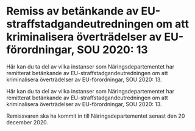 # Remiss av betänkande av EU-straffstadgandeutredningen om att kriminalisera överträdelser av EU-förordningar, SOU 2020: 13

Här kan du ta del av vilka instanser som Näringsdepartementet har remitterat betänkande av EU-straffstadgandeutredningen om att kriminalisera överträdelser av EU-förordningar, SOU 2020: 13.

Här kan du ta del av vilka instanser som Näringsdepartementet har remitterat betänkande av EU-straffstadgandeutredningen om att kriminalisera överträdelser av EU-förordningar, SOU 2020: 13.

Remissvaren ska ha kommit in till Näringsdepartementet senast den 20 december 2020.

